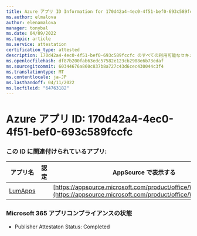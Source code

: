 ```yaml
---
title: Azure アプリ ID Information for 170d42a4-4ec0-4f51-bef0-693c589fccfc
ms.author: elmalova
author: elenamalova
manager: tonybal
ms.date: 04/09/2022
ms.topic: article
ms.service: attestation
certification_type: attested
description: 170d42a4-4ec0-4f51-bef0-693c589fccfc のすべての利用可能なセキュリティとコンプライアンス情報。
ms.openlocfilehash: df87b200fab63edc57582e123cb2908e6b73edaf
ms.sourcegitcommit: 60344676a860c837b8a727c43d6cec430044c3f4
ms.translationtype: MT
ms.contentlocale: ja-JP
ms.lasthandoff: 04/11/2022
ms.locfileid: "64763182"
---
```

# <a name="azure-app-id-170d42a4-4ec0-4f51-bef0-693c589fccfc"></a>Azure アプリ ID: 170d42a4-4ec0-4f51-bef0-693c589fccfc


### <a name="apps-associated-with-this-id"></a>この ID に関連付けられているアプリ:
| **アプリ名** | **認定** | **AppSource で表示する** |
|--------------|---------------|-----------------------|
| [LumApps](../forward/WA200001015.md) |  | [https://appsource.microsoft.com/product/office/WA200001015](https://appsource.microsoft.com/product/office/WA200001015) |

### <a name="microsoft-365-app-compliance-status"></a>Microsoft 365 アプリコンプライアンスの状態
- Publisher Attestaton Status: Completed
